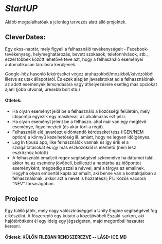 # *StartUP*
Alább megtalálhatóak a jelenleg tervezés alatt álló projektek.

## CleverDates:
Egy okos-naptár, mely figyeli a felhasználó tevékenységeit - Facebook-tevékenység, helymeghatározás, bevett szokások, telefonhívások, stb., ezzel többek között lehetővé téve azt, hogy a felhasználó eseményei automatikusan tárolásra kerüljenek.

Google-höz hasonló lekéréseket végez áruházokból/mozikból/kávézókból illetve az utak állapotáról. És ezek alapján javaslatokat ad a felhasználónak az adott események lemondására vagy áthelyezésére esetleg mas opciokat ajanl (jobb utvonal, uresebb bolt stb.)

#### Ötletek:
- Ha olyan eseményt jelöl be a felhasználó a közösségi felületén, mely időpontja egyezik egy másikéval, az alkalmazás ezt jelzi.
- Ha olyan eseményt jelent be a felhaszn. ahol már van egy meglévő eseménye, figyelmezteti (és akár törli a régit).
- Felhasználó elé javarészt eldöntendő kérdéseket tesz (IGEN/NEM option) a könnyű kezelhetőség ill. amiatt, hogy ne legyen időigényes.
- Log In típusú app, like felhasználók vannak és így érik el a szolgáltatásokat és így más eszközökről is elérhető (nem lesz eszközhöz kötött)
- A felhasználó emailjeit regex segítségével szkennelve ha dátumot talál, akkor ha az esemény jövőbeli, beilleszti a naptárba az időpontot eseményként, mégpedig azzal a névvel, ami a tárgya az emailnek. Hogyha olyan embertől kapta az emailt, aki benne van a kontaktjaiban a felhasználónak, akkor azt a nevet is hozzáteszi; Pl.: Közös vacsora "NÉV" társaságában. 

## Project Ice
Egy túlélő játék, mely nagy valószínűséggel a Unity Engine segítségével fog elkészülni. A főszereplő egy kutató a közeljövőbeli Északi-sarkon, aki hajótöröttként él egy ideig egy jégszigeten, majd megpróbál hazautat keresni.

#### Ötletek: KÜLÖN FILEBAN RENDSZEREZVE -- LÁSD: ICE.MD
